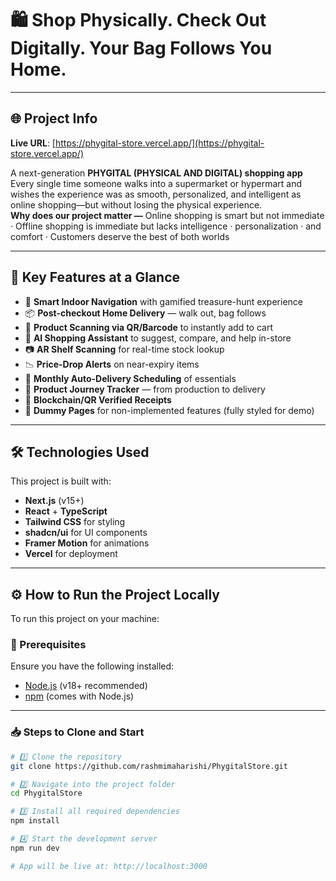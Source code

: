 # 🛍️ Shop Physically. Check Out Digitally. Your Bag Follows You Home.

---

## 🌐 Project Info

**Live URL**: [https://phygital-store.vercel.app/](https://phygital-store.vercel.app/)

A next-generation **PHYGITAL (PHYSICAL AND DIGITAL) shopping app** Every single time someone walks into a supermarket or hypermart and wishes the experience was as smooth, personalized, and intelligent as online shopping—but without losing the physical experience. <br>
**Why does our project matter —** Online shopping is smart but not immediate · Offline shopping is immediate but lacks intelligence · personalization · and comfort · Customers deserve the best of both worlds


---

## 🧠 Key Features at a Glance

- 🧭 **Smart Indoor Navigation** with gamified treasure-hunt experience
- 📦 **Post-checkout Home Delivery** — walk out, bag follows
- 🛒 **Product Scanning via QR/Barcode** to instantly add to cart
- 🤖 **AI Shopping Assistant** to suggest, compare, and help in-store
- 📷 **AR Shelf Scanning** for real-time stock lookup
- 📉 **Price-Drop Alerts** on near-expiry items
- 📅 **Monthly Auto-Delivery Scheduling** of essentials
- 🔁 **Product Journey Tracker** — from production to delivery
- 🧾 **Blockchain/QR Verified Receipts**
- 🧪 **Dummy Pages** for non-implemented features (fully styled for demo)

---

## 🛠️ Technologies Used

This project is built with:

- **Next.js** (v15+)
- **React** + **TypeScript**
- **Tailwind CSS** for styling
- **shadcn/ui** for UI components
- **Framer Motion** for animations
- **Vercel** for deployment

---

## ⚙️ How to Run the Project Locally

To run this project on your machine:

### 🔧 Prerequisites

Ensure you have the following installed:

- [Node.js](https://nodejs.org/) (v18+ recommended)
- [npm](https://www.npmjs.com/) (comes with Node.js)

---

### 📥 Steps to Clone and Start

```bash
# 1️⃣ Clone the repository
git clone https://github.com/rashmimaharishi/PhygitalStore.git

# 2️⃣ Navigate into the project folder
cd PhygitalStore

# 3️⃣ Install all required dependencies
npm install

# 4️⃣ Start the development server
npm run dev

# App will be live at: http://localhost:3000
